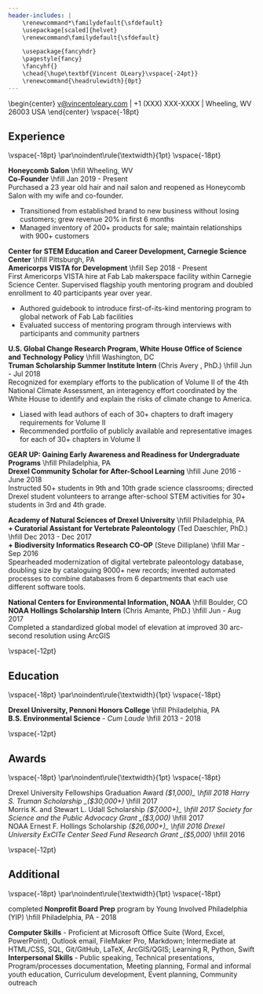 ```yaml
---
header-includes: |
    \renewcommand*\familydefault{\sfdefault} 
    \usepackage[scaled]{helvet}
    \renewcommand\familydefault{\sfdefault} 

    \usepackage{fancyhdr}
    \pagestyle{fancy}
    \fancyhf{}
    \chead{\huge\textbf{Vincent OLeary}\vspace{-24pt}}
    \renewcommand{\headrulewidth}{0pt}
--- 
```

\begin{center}
v@vincentoleary.com | +1 (XXX) XXX-XXXX | Wheeling, WV 26003 USA
\end{center}
\vspace{-18pt}

## Experience  
\vspace{-18pt}
\par\noindent\rule{\textwidth}{1pt}
\vspace{-18pt}

__Honeycomb Salon__ \hfill Wheeling, WV  
__Co-Founder__ \hfill Jan 2019 - Present  
Purchased a 23 year old hair and nail salon and reopened as Honeycomb Salon with my wife and co-founder. 

+ Transitioned from established brand to new business without losing customers; grew revenue 20% in first 6 months
+ Managed inventory of 200+ products for sale; maintain relationships with 900+ customers

__Center for STEM Education and Career Development, Carnegie Science Center__ \hfill Pittsburgh, PA  
__Americorps VISTA for Development__ \hfill Sep 2018 - Present  
First Americorps VISTA hire at Fab Lab makerspace facility within Carnegie Science Center. Supervised flagship youth mentoring program and doubled enrollment to 40 participants year over year.

+ Authored guidebook to introduce first-of-its-kind mentoring program to global network of Fab Lab facilities
+ Evaluated success of mentoring program through interviews with participants and community partners

__U.S. Global Change Research Program, White House Office of Science and Technology Policy__ \hfill Washington, DC  
__Truman Scholarship Summer Institute Intern__ (Chris Avery , PhD.) \hfill Jun - Jul 2018   
Recognized for exemplary efforts to the publication of Volume II of the 4th National Climate Assessment, an interagency effort coordinated by the White House to identify and explain the risks of climate change to America.  

+ Liased with lead authors of each of 30+ chapters to draft imagery requirements for Volume II
+ Recommended portfolio of publicly available and representative images for each of 30+ chapters in Volume II

__GEAR UP: Gaining Early Awareness and Readiness for Undergraduate Programs__ \hfill Philadelphia, PA  
__Drexel Community Scholar for After-School Learning__ \hfill June 2016 - June 2018  
Instructed 50+ students in 9th and 10th grade science classrooms; directed Drexel student volunteers to arrange after-school STEM activities for 30+ students in 3rd and 4th grade.

__Academy of Natural Sciences of Drexel University__ \hfill Philadelphia, PA  
__+ Curatorial Assistant for Vertebrate Paleontology__ (Ted Daeschler, PhD.) \hfill Dec 2013 - Dec 2017  
__+ Biodiversity Informatics Research CO-OP__ (Steve Dilliplane) \hfill Mar - Sep 2016  
Spearheaded modernization of digital vertebrate paleontology database, doubling size by cataloguing 9000+ new records; invented automated processes to combine databases from 6 departments that each use different software tools.

__National Centers for Environmental Information, NOAA__ \hfill Boulder, CO  
__NOAA Hollings Scholarship Intern__ (Chris Amante, PhD.) \hfill Jun - Aug 2017  
Completed a standardized global model of elevation at improved 30 arc-second resolution using ArcGIS

\vspace{-12pt}

## Education
\vspace{-18pt}
\par\noindent\rule{\textwidth}{1pt}
\vspace{-18pt}

__Drexel University, Pennoni Honors College__ \hfill Philadelphia, PA  
__B.S. Environmental Science__ - _Cum Laude_ \hfill  2013 - 2018

\vspace{-12pt}

## Awards
\vspace{-18pt}
\par\noindent\rule{\textwidth}{1pt}
\vspace{-18pt}

Drexel University Fellowships Graduation Award _($1,000)_ \hfill 2018    
Harry S. Truman Scholarship _($30,000+)_ \hfill 2017  
Morris K. and Stewart L. Udall Scholarship _($7,000+)_ \hfill 2017  
Society for Science and the Public Advocacy Grant _($3,000)_ \hfill 2017  
NOAA Ernest F. Hollings Scholarship _($26,000+)_ \hfill 2016  
Drexel University ExCITe Center Seed Fund Research Grant _($5,000)_ \hfill 2016

\vspace{-12pt}

## Additional
\vspace{-18pt}
\par\noindent\rule{\textwidth}{1pt}
\vspace{-18pt}

completed __Nonprofit Board Prep__ program by Young Involved Philadelphia (YIP) \hfill Philadelphia, PA - 2018  
  
__Computer Skills__ - Proficient at Microsoft Office Suite (Word, Excel, PowerPoint), Outlook email, FileMaker Pro, Markdown; Intermediate at HTML/CSS, SQL, Git/GitHub, LaTeX, ArcGIS/QGIS; Learning R, Python, Swift   
__Interpersonal Skills__ - Public speaking, Technical presentations, Program/processes documentation, Meeting planning, Formal and informal youth education, Curriculum development, Event planning, Community outreach
